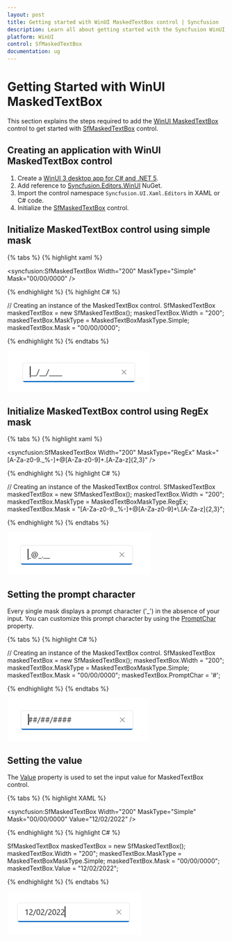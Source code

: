 ```yaml
---
layout: post
title: Getting started with WinUI MaskedTextBox control | Syncfusion
description: Learn all about getting started with the Syncfusion WinUI MaskedTextBox (SfMaskedTextBox) control and its basic features here.
platform: WinUI
control: SfMaskedTextBox
documentation: ug
---
```


# Getting Started with WinUI MaskedTextBox

This section explains the steps required to add the [WinUI MaskedTextBox](https://www.syncfusion.com/winui-controls/masked-textbox) control to get started with [SfMaskedTextBox](https://help.syncfusion.com/cr/winui/Syncfusion.UI.Xaml.Editors.SfMaskedTextBox.html) control.

## Creating an application with WinUI MaskedTextBox control

1. Create a [WinUI 3 desktop app for C# and .NET 5](https://docs.microsoft.com/en-us/windows/apps/winui/winui3/get-started-winui3-for-desktop).
2. Add reference to [Syncfusion.Editors.WinUI](https://www.nuget.org/packages/Syncfusion.Editors.WinUI) NuGet. 
3. Import the control namespace `Syncfusion.UI.Xaml.Editors` in XAML or C# code.
4. Initialize the [SfMaskedTextBox](https://help.syncfusion.com/cr/winui/Syncfusion.UI.Xaml.Editors.SfMaskedTextBox.html) control.

## Initialize MaskedTextBox control using simple mask

{% tabs %}
{% highlight xaml %}

<Page
    x:Class="GettingStarted.MainPage"
    xmlns="http://schemas.microsoft.com/winfx/2006/xaml/presentation"
    xmlns:x="http://schemas.microsoft.com/winfx/2006/xaml"
    xmlns:local="using:GettingStarted"
    xmlns:d="http://schemas.microsoft.com/expression/blend/2008"
    xmlns:mc="http://schemas.openxmlformats.org/markup-compatibility/2006"
    xmlns:syncfusion="using:Syncfusion.UI.Xaml.Editors"
    mc:Ignorable="d"
    Background="{ThemeResource ApplicationPageBackgroundThemeBrush}">
    <Grid>
        <!--Adding SfMaskedTextBox control for date mask.-->
        <syncfusion:SfMaskedTextBox Width="200"
                                    MaskType="Simple"
                                    Mask="00/00/0000" />
    </Grid>
</Page>

{% endhighlight %}
{% highlight C# %}

// Creating an instance of the MaskedTextBox control.
SfMaskedTextBox maskedTextBox = new SfMaskedTextBox();
maskedTextBox.Width = "200";
maskedTextBox.MaskType = MaskedTextBoxMaskType.Simple;
maskedTextBox.Mask = "00/00/0000";

{% endhighlight %}
{% endtabs %}

![Simple mask in WinUI MaskedTextBox](MaskedTextBox_Images/winui_simple_mask.png)

## Initialize MaskedTextBox control using RegEx mask

{% tabs %}
{% highlight xaml %}

<Page
    x:Class="GettingStarted.MainPage"
    xmlns="http://schemas.microsoft.com/winfx/2006/xaml/presentation"
    xmlns:x="http://schemas.microsoft.com/winfx/2006/xaml"
    xmlns:local="using:GettingStarted"
    xmlns:d="http://schemas.microsoft.com/expression/blend/2008"
    xmlns:mc="http://schemas.openxmlformats.org/markup-compatibility/2006"
    xmlns:syncfusion="using:Syncfusion.UI.Xaml.Editors"
    mc:Ignorable="d"
    Background="{ThemeResource ApplicationPageBackgroundThemeBrush}">
    <Grid>
        <!--Adding SfMaskedTextBox control for email mask.-->
        <syncfusion:SfMaskedTextBox Width="200"
                                    MaskType="RegEx"
                                    Mask="[A-Za-z0-9._%-]+@[A-Za-z0-9]+\.[A-Za-z]{2,3}" />
    </Grid>
</Page>

{% endhighlight %}
{% highlight C# %}

// Creating an instance of the MaskedTextBox control.
SfMaskedTextBox maskedTextBox = new SfMaskedTextBox();
maskedTextBox.Width = "200";
maskedTextBox.MaskType = MaskedTextBoxMaskType.RegEx;
maskedTextBox.Mask = "[A-Za-z0-9._%-]+@[A-Za-z0-9]+\\.[A-Za-z]{2,3}";

{% endhighlight %}
{% endtabs %}

![RegEx mask in WinUI MaskedTextBox](MaskedTextBox_Images/winui_regex_mask.png)

## Setting the prompt character

Every single mask displays a prompt character ('_') in the absence of your input. You can customize this prompt character by using the [PromptChar](https://help.syncfusion.com/cr/winui/Syncfusion.UI.Xaml.Editors.SfMaskedTextBox.html#Syncfusion_UI_Xaml_Editors_SfMaskedTextBox_PromptChar) property.

{% tabs %}
{% highlight C# %}

// Creating an instance of the MaskedTextBox control.
SfMaskedTextBox maskedTextBox = new SfMaskedTextBox();
maskedTextBox.Width = "200";
maskedTextBox.MaskType = MaskedTextBoxMaskType.Simple;
maskedTextBox.Mask = "00/00/0000";
maskedTextBox.PromptChar = '#';

{% endhighlight %}
{% endtabs %}

![WinUI MaskedTextBox prompt character](MaskedTextBox_Images/winui_masked_textbox_prompt_char.png)

## Setting the value

The [Value](https://help.syncfusion.com/cr/winui/Syncfusion.UI.Xaml.Editors.SfMaskedTextBox.html#Syncfusion_UI_Xaml_Editors_SfMaskedTextBox_Value) property is used to set the input value for MaskedTextBox control.

{% tabs %}
{% highlight XAML %}

<syncfusion:SfMaskedTextBox Width="200"
                            MaskType="Simple"
                            Mask="00/00/0000"
                            Value="12/02/2022" />

{% endhighlight %}
{% highlight C# %}

SfMaskedTextBox maskedTextBox = new SfMaskedTextBox();
maskedTextBox.Width = "200";
maskedTextBox.MaskType = MaskedTextBoxMaskType.Simple;
maskedTextBox.Mask = "00/00/0000";
maskedTextBox.Value = "12/02/2022";

{% endhighlight %}
{% endtabs %}

![WinUI MaskedTextBox value](MaskedTextBox_Images/winui_masked_textbox_value.png)
